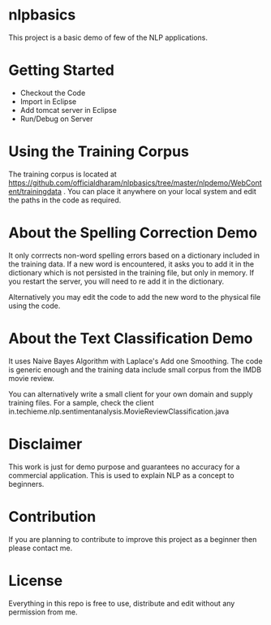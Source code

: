 # nlpbasics
This project is a basic demo of few of the NLP applications. 

# Getting Started
* Checkout the Code
* Import in Eclipse
* Add tomcat server in Eclipse
* Run/Debug on Server

# Using the Training Corpus
The training corpus is located at https://github.com/officialdharam/nlpbasics/tree/master/nlpdemo/WebContent/trainingdata . You can place it anywhere on your local system and edit the paths in the code as required.

# About the Spelling Correction Demo
It only corrrects non-word spelling errors based on a dictionary included in the training data. If a new word is encountered, it asks you to add it in the dictionary which is not persisted in the training file, but only in memory. If you restart the server, you will need to re add it in the dictionary. 

Alternatively you may edit the code to add the new word to the physical file using the code.

# About the Text Classification Demo
It uses Naive Bayes Algorithm with Laplace's Add one Smoothing. The code is generic enough and the training data include small corpus from the IMDB movie review.

You can alternatively write a small client for your own domain and supply training files. For a sample, check the client in.techieme.nlp.sentimentanalysis.MovieReviewClassification.java

# Disclaimer
This work is just for demo purpose and guarantees no accuracy for a commercial application. This is used to explain NLP as a concept to beginners. 

# Contribution
If you are planning to contribute to improve this project as a beginner then please contact me.

# License
Everything in this repo is free to use, distribute and edit without any permission from me. 


